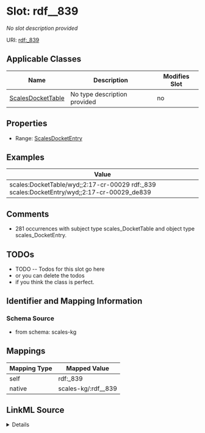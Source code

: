 

# Slot: rdf__839


_No slot description provided_





URI: [rdf:_839](http://www.w3.org/1999/02/22-rdf-syntax-ns#_839)



<!-- no inheritance hierarchy -->





## Applicable Classes

| Name | Description | Modifies Slot |
| --- | --- | --- |
| [ScalesDocketTable](../classes/ScalesDocketTable.md) | No type description provided |  no  |







## Properties

* Range: [ScalesDocketEntry](../classes/ScalesDocketEntry.md)






## Examples

| Value |
| --- |
| scales:DocketTable/wyd;;2:17-cr-00029 rdf:_839 scales:DocketEntry/wyd;;2:17-cr-00029_de839 |

## Comments

* 281 occurrences with subject type scales_DocketTable and object type scales_DocketEntry.

## TODOs

* TODO -- Todos for this slot go here
* or you can delete the todos
* if you think the class is perfect.

## Identifier and Mapping Information







### Schema Source


* from schema: scales-kg




## Mappings

| Mapping Type | Mapped Value |
| ---  | ---  |
| self | rdf:_839 |
| native | scales-kg/:rdf__839 |




## LinkML Source

<details>
```yaml
name: rdf__839
description: No slot description provided
todos:
- TODO -- Todos for this slot go here
- or you can delete the todos
- if you think the class is perfect.
comments:
- 281 occurrences with subject type scales_DocketTable and object type scales_DocketEntry.
examples:
- value: scales:DocketTable/wyd;;2:17-cr-00029 rdf:_839 scales:DocketEntry/wyd;;2:17-cr-00029_de839
from_schema: scales-kg
rank: 1000
slot_uri: rdf:_839
alias: rdf__839
domain_of:
- scales_DocketTable
range: scales_DocketEntry

```
</details>